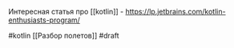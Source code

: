 Интересная статья про [[kotlin]] - https://lp.jetbrains.com/kotlin-enthusiasts-program/


#kotlin
[[Разбор полетов]]
#draft